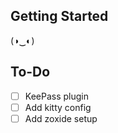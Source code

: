 ## Getting Started

(◑‿◐)

## To-Do

- [ ] KeePass plugin
- [ ] Add kitty config
- [ ] Add zoxide setup